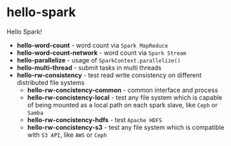 # hello-spark
Hello Spark!
- **hello-word-count** - word count via `Spark MapReduce`
- **hello-word-count-network** - word count via `Spark Stream`
- **hello-parallelize** - usage of `SparkContext.parallelize()`
- **hello-multi-thread** - submit tasks in multi threads
- **hello-rw-consistency** - test read write consistency on different distributed file systems
    - **hello-rw-concistency-common** - common interface and process
    - **hello-rw-concistency-local** - test any file system which is capable of being mounted as a local path on each spark slave, like `Ceph` or `Samba`
    - **hello-rw-concistency-hdfs** - test `Apache HDFS`
    - **hello-rw-concistency-s3** - test any file system which is compatible with `S3 API`, like `AWS` or `Ceph`
